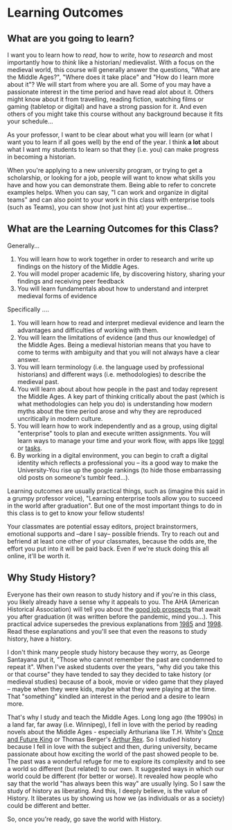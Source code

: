 # Learning Outcomes

## What are you going to learn? <a id="what-am-i-going-to-learn"></a>

I want you to learn how to _read_, how to _write_, how to _research_ and most importantly how to _think_ like a historian/ medievalist. With a focus on the medieval world, this course will generally answer the questions, "What are the Middle Ages?", "Where does it take place" and "How do I learn more about it"? We will start from where you are all. Some of you may have a passionate interest in the time period and have read alot about it. Others might know about it from travelling, reading fiction, watching films or gaming \(tabletop or digital\) and have a strong passion for it. And even others of you might take this course without any background because it fits your schedule...

As your professor, I want to be clear about what you will learn \(or what I want you to learn if all goes well\) by the end of the year. I think **a lot** about what I want my students to learn so that they \(i.e. you\) can make progress in becoming a historian.

 When you're applying to a new university program, or trying to get a scholarship, or looking for a job, people will want to know what skills you have and how you can demonstrate them. Being able to refer to concrete examples helps. When you can say, "I can work and organize in digital teams" and can also point to your work in this class with enterprise tools \(such as Teams\), you can show \(not just hint at\) your expertise...

## What are the Learning Outcomes for this Class? <a id="what-are-the-learning-outcomes-for-this-class"></a>

Generally...

1. You will learn how to work together in order to research and write up findings on the history of the Middle Ages.
2. You will model proper academic life, by discovering history, sharing your findings and receiving peer feedback
3. You will learn fundamentals about how to understand and interpret medieval forms of evidence

Specifically ....

1. You will learn how to read and interpret medieval evidence and learn the advantages and difficulties of working with them.
2. You will learn the limitations of evidence \(and thus our knowledge\) of the Middle Ages. Being a medieval historian means that you have to come to terms with ambiguity and that you will not always have a clear answer.
3. You will learn terminology \(i.e. the language used by professional historians\) and different ways \(i.e. methodologies\) to describe the medieval past.
4. You will learn about about how people in the past and today represent the Middle Ages. A key part of thinking critically about the past \(which is what methodologies can help you do\) is understanding how modern myths about the time period arose and why they are reproduced uncritically in modern culture.
5. You will learn how to work independently and as a group, using digital "enterprise" tools to plan and execute written assignments. You will learn ways to manage your time and your work flow, with apps like [toggl](https://www.toggl.com/features/) or [tasks](https://tasks.office.com/).
6. By working in a digital environment, you can begin to craft a digital identity which reflects a professional you – its a good way to make the University-You rise up the google rankings \(to hide those embarrassing old posts on someone's tumblr feed...\).

Learning outcomes are usually practical things, such as \(imagine this said in a grumpy professor voice\), "Learning enterprise tools allow you to succeed in the world after graduation". But one of the most important things to do in this class is to get to know your fellow students!

Your classmates are potential essay editors, project brainstormers, emotional supports and –dare I say– possible friends. Try to reach out and befriend at least one other of your classmates, because the odds are, the effort you put into it will be paid back. Even if we're stuck doing this all online, it'll be worth it.

## Why Study History? <a id="why-study-history"></a>

Everyone has their own reason to study history and if you're in this class, you likely already have a sense why it appeals to you. The AHA \(American Historical Association\) will tell you about the [good job prospects](https://www.historians.org/teaching-and-learning/why-study-history) that await you after graduation \(it was written before the pandemic, mind you...\). This practical advice supersedes the previous explanations from [1985](https://www.google.com/url?sa=t&rct=j&q=&esrc=s&source=web&cd=3&cad=rja&uact=8&ved=2ahUKEwiryJ3A7prpAhVVWs0KHQluD8YQFjACegQIBxAB&url=https%3A%2F%2Fwww.historians.org%2Fabout-aha-and-membership%2Faha-history-and-archives%2Fhistorical-archives%2Fwhy-study-history-%281985%29&usg=AOvVaw2-VZd6ZGOA2J8iw8h3uICq) and [1998](https://www.google.com/url?sa=t&rct=j&q=&esrc=s&source=web&cd=1&cad=rja&uact=8&ved=2ahUKEwiryJ3A7prpAhVVWs0KHQluD8YQFjAAegQIAhAB&url=https%3A%2F%2Fwww.historians.org%2Fabout-aha-and-membership%2Faha-history-and-archives%2Fhistorical-archives%2Fwhy-study-history-%281998%29&usg=AOvVaw2a1fbe9dPsfjfoamiLPBbq). Read these explanations and you'll see that even the reasons to study history, have a history.

I don't think many people study history because they worry, as George Santayana put it, "Those who cannot remember the past are condemned to repeat it". When I've asked students over the years, "why did you take this or that course" they have tended to say they decided to take history \(or medieval studies\) because of a book, movie or video game that they played – maybe when they were kids, maybe what they were playing at the time. That "something" kindled an interest in the period and a desire to learn more.

That's why I study and teach the Middle Ages. Long long ago \(the 1990s\) in a land far, far away \(i.e. Winnipeg\), I fell in love with the period by reading novels about the Middle Ages - especially Arthuriana like T.H. White's [Once and Future King](https://ocul-crl.primo.exlibrisgroup.com/permalink/01OCUL_CRL/1gorbd6/alma991007825869705153) or Thomas Berger's [Arthur Rex](https://ocul-crl.primo.exlibrisgroup.com/permalink/01OCUL_CRL/1gorbd6/alma991008085209705153). So I studied history because I fell in love with the subject and then, during university, became passionate about how exciting the world of the past showed people to be. The past was a wonderful refuge for me to explore its complexity and to see a world so different \(but related\) to our own. It suggested ways in which our world could be different \(for better or worse\). It revealed how people who say that the world "has always been this way" are usually lying. So I saw the study of history as liberating. And this, I deeply believe, is the value of History. It liberates us by showing us how we \(as individuals or as a society\) could be different and better.

So, once you're ready, go save the world with History.

